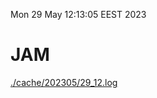 Mon 29 May 12:13:05 EEST 2023
# JAM
<a href='./cache/202305/29_12.log'>./cache/202305/29_12.log</a>
